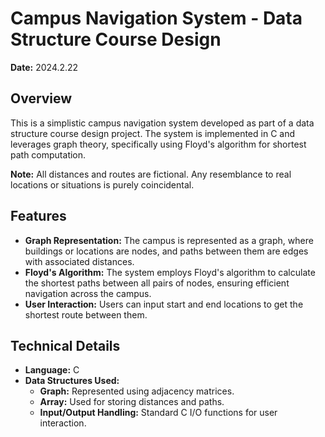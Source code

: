 # Campus Navigation System - Data Structure Course Design
**Date:** 2024.2.22

## Overview
This is a simplistic campus navigation system developed as part of a data structure course design project. The system is implemented in C and leverages graph theory, specifically using Floyd's algorithm for shortest path computation.

**Note:** All distances and routes are fictional. Any resemblance to real locations or situations is purely coincidental.

## Features
- **Graph Representation:** The campus is represented as a graph, where buildings or locations are nodes, and paths between them are edges with associated distances.
- **Floyd's Algorithm:** The system employs Floyd's algorithm to calculate the shortest paths between all pairs of nodes, ensuring efficient navigation across the campus.
- **User Interaction:** Users can input start and end locations to get the shortest route between them.

## Technical Details
- **Language:** C
- **Data Structures Used:**
  - **Graph:** Represented using adjacency matrices.
  - **Array:** Used for storing distances and paths.
  - **Input/Output Handling:** Standard C I/O functions for user interaction.
